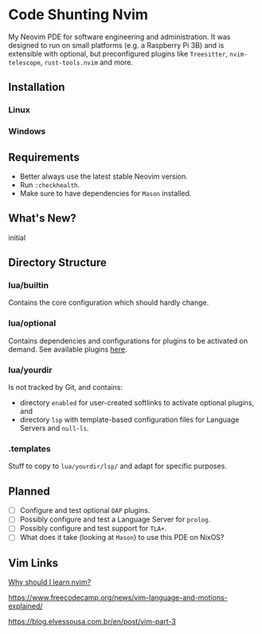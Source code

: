 # Code Shunting Nvim

My Neovim PDE for software engineering and administration. It was designed to run on small platforms (e.g. a Raspberry Pi 3B) and is extensible with optional, but preconfigured plugins like `Treesitter`, `nvim-telescope`, `rust-tools.nvim` and more.

## Installation

### Linux

### Windows

## Requirements

- Better always use the latest stable Neovim version.
- Run `:checkhealth`.
- Make sure to have dependencies for `Mason` installed.

## What's New?

initial

## Directory Structure

### lua/builtin

Contains the core configuration which should hardly change.

### lua/optional

Contains dependencies and configurations for plugins to be activated on demand. See available plugins [here](lua/optional/available/).

### lua/yourdir

Is not tracked by Git, and contains:

- directory `enabled` for user-created softlinks to activate optional plugins, and
- directory `lsp` with template-based configuration files for Language Servers and `null-ls`.

### .templates

Stuff to copy to `lua/yourdir/lsp/` and adapt for specific purposes.

## Planned

- [ ] Configure and test optional `DAP` plugins.
- [ ] Possibly configure and test a Language Server for `prolog`.
- [ ] Possibly configure and test support for `TLA+`.
- [ ] What does it take (looking at `Mason`) to use this PDE on NixOS?

## Vim Links

[Why should I learn nvim?](https://ofirgall.github.io/learn-nvim/)

https://www.freecodecamp.org/news/vim-language-and-motions-explained/

https://blog.elvessousa.com.br/en/post/vim-part-3
